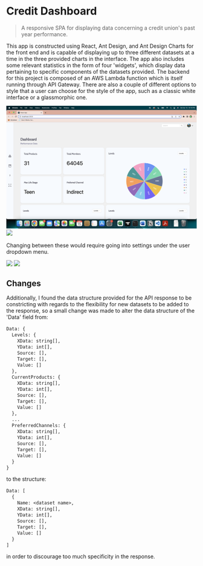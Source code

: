 # Credit Dashboard
> A responsive SPA for displaying data concerning a credit union's past year performance.

This app is constructed using React, Ant Design, and Ant Design Charts for the front end
and is capable of displaying up to three different datasets at a time in the three provided
charts in the interface. The app also includes some relevant statistics in the form of four
'widgets', which display data pertaining to specific components of the datasets provided. The
backend for this project is composed of an AWS Lambda function which is itself running through
API Gateway. There are also a couple of different options to style that a user can choose for the style of the
app, such as a classic white interface or a glassmorphic one. 

<img src="assets/light.png">
<img src="assets/opal.png">

Changing between these would require going into settings under the user dropdown menu.

<img src="assets/settings1.png">
<img src="assets/settings2.png">

## Changes
Additionally, I found the data structure provided for the API response to be constricting with regards to the flexibility
for new datasets to be added to the response, so a small change was made to alter the data structure of the 'Data' field from:

```
Data: {
  Levels: {
    XData: string[],
    YData: int[],
    Source: [],
    Target: [],
    Value: []
  },
  CurrentProducts: {
    XData: string[],
    YData: int[],
    Source: [],
    Target: [],
    Value: []
  },
  ...
  PreferredChannels: {
    XData: string[],
    YData: int[],
    Source: [],
    Target: [],
    Value: []
  }
}
```

to the structure:

```
Data: [
  {
    Name: <dataset name>,
    XData: string[],
    YData: int[],
    Source: [],
    Target: [],
    Value: []
  }
]
```

in order to discourage too much specificity in the response.
